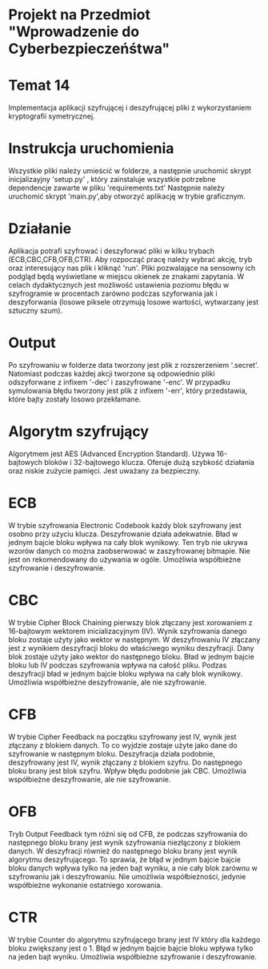 # Projekt na Przedmiot "Wprowadzenie do Cyberbezpieczeńśtwa"

# Temat 14 
Implementacja aplikacji szyfrującej i deszyfrującej pliki z wykorzystaniem kryptografii symetrycznej.

# Instrukcja uruchomienia
Wszystkie pliki należy umieścić w folderze, a następnie uruchomić skrypt inicjalizayjny 'setup.py' , który zainstaluje wszystkie potrzebne
dependencje zawarte w pliku 'requirements.txt'
Następnie należy uruchomić skrypt 'main.py',aby otworzyć aplikację w trybie graficznym.

# Działanie
Aplikacja potrafi szyfrować i deszyforwać pliki w kilku trybach (ECB,CBC,CFB,OFB,CTR).
Aby rozpocząć pracę należy wybrać akcję, tryb oraz interesujący nas plik i kliknąć 'run'. Pliki pozwalające na sensowny ich podgląd będą wyświetlane w miejscu
okienek ze znakami zapytania.
W celach dydaktycznych jest możliwość ustawienia poziomu błędu w szyfrogramie w procentach zarówno podczas szyforwania jak i deszyforwania (losowe piksele otrzymują losowe wartości, wytwarzany jest sztuczny szum).

# Output
Po szyfrowaniu w folderze data tworzony jest plik z rozszerzeniem '.secret'.
Natomiast podczas każdej akcji tworzone są odpowiednio pliki odszyforwane z infixem '-dec' i zaszyfrowane '-enc'.
W przypadku symulowania błędu tworzony jest plik z infixem '-err', który przedstawia, które bajty zostały losowo przekłamane.

# Algorytm szyfrujący
Algorytmem jest AES (Advanced Encryption Standard). Używa 16-bajtowych bloków i 32-bajtowego klucza.
Oferuje dużą szybkość działania oraz niskie zużycie pamięci. Jest uważany za bezpieczny.

# ECB
W trybie szyfrowania Electronic Codebook każdy blok szyfrowany jest osobno przy użyciu klucza. Deszyfrowanie działa adekwatnie.
Bład w jednym bajcie bloku wpływa na cały blok wynikowy.
Ten tryb nie ukrywa wzorów danych co można zaobserwować w zaszyfrowanej bitmapie. Nie jest on rekomendowany do używania w ogóle.
Umożliwia współbieżne szyfrowanie i deszyfrowanie.

# CBC 
W trybie Cipher Block Chaining pierwszy blok złączany jest xorowaniem z 16-bajtowym wektorem inicializacyjnym (IV). Wynik szyfrowania danego bloku zostaje użyty jako wektor w następnym.
W deszyfrowaniu IV złączany jest z wynikiem deszyfracji bloku do właściwego wyniku deszyfracji. Dany blok zostaje użyty jako wektor do następnego bloku.
Bład w jednym bajcie bloku lub IV podczas szyfrowania wpływa na całość pliku. Podzas deszyfracji bład w jednym bajcie bloku wpływa na cały blok wynikowy.
Umożliwia współbieżne deszyfrowanie, ale nie szyfrowanie.

# CFB
W trybie Cipher Feedback na początku szyfrowany jest IV, wynik jest złączany z blokiem danych. To co wyjdzie zostaje użyte jako dane do szyfrowanie w następnym bloku.
Deszyfracja działa podobnie, deszyfrowany jest IV, wynik złączany z blokiem szyfru. Do następnego bloku brany jest blok szyfru.
Wpływ błędu podobnie jak CBC.
Umożliwia współbieżne deszyfrowanie, ale nie szyfrowanie.

# OFB
Tryb Output Feedback tym różni się od CFB, że podczas szyfrowania do następnego bloku brany jest wynik szyfrowania niezłączony z blokiem danych. 
W deszyfracji również do następnego bloku brany jest wynik algorytmu deszyfrującego. To sprawia, że błąd w jednym bajcie bajcie bloku danych
wpływa tylko na jeden bajt wyniku, a nie cały blok zarównu w szyfrowaniu jak i deszyfrowaniu.
Nie umożliwia współbieżności, jedynie współbieżne wykonanie ostatniego xorowania.

# CTR
W trybie Counter do algorytmu szyfrującego brany jest IV który dla każdego bloku zwiększany jest o 1. Błąd w jednym bajcie bajcie bloku wpływa tylko na jeden bajt wyniku.
Umożliwia współbieżne szyfrowanie i deszyfrowanie.
